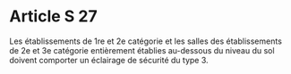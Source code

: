 # Article S 27

Les établissements de 1re et 2e catégorie et les salles des établissements de 2e et 3e catégorie entièrement établies au-dessous du niveau du sol doivent comporter un éclairage de sécurité du type 3.
